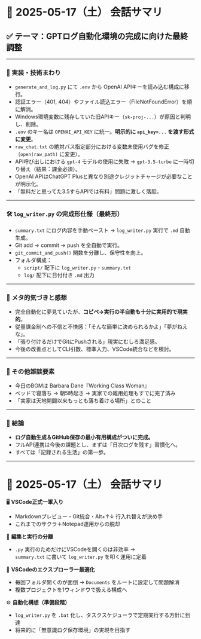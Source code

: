 # 📅 2025-05-17（土） 会話サマリ

## ✅ テーマ：GPTログ自動化環境の完成に向けた最終調整

---

### 🔧 実装・技術まわり

- `generate_and_log.py` にて `.env` から OpenAI APIキーを読み込む構成に移行。
- 認証エラー（401, 404）やファイル読込エラー（FileNotFoundError）を順に解消。
- Windows環境変数に残存していた旧APIキー（`sk-proj-...`）が原因と判明し、削除。
- `.env` のキー名は `OPENAI_API_KEY` に統一。**明示的に `api_key=...` を渡す形式に変更**。
- `raw_chat.txt` の絶対パス指定部分における変数未使用バグを修正（`open(raw_path)` に変更）。
- API呼び出しにおける `gpt-4` モデルの使用に失敗 → `gpt-3.5-turbo` に一時切り替え（結果：課金必須）。
- OpenAI APIはChatGPT Plusと異なり別途クレジットチャージが必要なことが明示化。
- 「無料だと思ってた3.5すらAPIでは有料」問題に激しく落胆。

---

### 🛠 `log_writer.py` の完成形仕様（最終形）

- `summary.txt` にログ内容を手動ペースト → `log_writer.py` 実行で `.md` 自動生成。
- Git add → commit → push を全自動で実行。
- `git_commit_and_push()` 関数を分離し、保守性を向上。
- フォルダ構成：  
  - `script/` 配下に `log_writer.py`・`summary.txt`  
  - `log/` 配下に日付付き `.md` 出力

---

### 💭 メタ的気づきと感想

- 完全自動化に夢見ていたが、**コピペ→実行の半自動も十分に実用的で現実的**。
- 従量課金制への不信と不快感：「そんな簡単に決められるかよ」「夢がねえな」。
- 「張り付けるだけでGitにPushされる」現実にむしろ満足感。
- 今後の改善点としてCLI引数、標準入力、VSCode統合などを検討。

---

### 📝 その他雑談要素

- 今日のBGMは Barbara Dane『Working Class Woman』
- ベッドで寝落ち → 朝5時起き → 実家での雑用処理もすでに完了済み
- 「実家は天地開闢以来もっとも落ち着ける場所」とのこと

---

### 🎯 結論

- **ログ自動生成＆GitHub保存の最小有用構成がついに完成。**
- フルAPI連携は今後の課題とし、まずは「日次ログを残す」習慣化へ。
- すべては「記録される生活」の第一歩。

---

# 📅 2025-05-17（土） 会話サマリ

🖥️ **VSCode正式一軍入り**  
- Markdownプレビュー・Git統合・Alt+↑↓ 行入れ替えが決め手  
- これまでのサクラ＋Notepad運用からの脱却

📝 **編集と実行の分離**  
- `.py` 実行のためだけにVSCodeを開くのは非効率 →  
  `summary.txt` に書いて `log_writer.py` を叩く運用に定着

🧠 **VSCodeのエクスプローラー最適化**  
- 毎回フォルダ開くのが面倒 → `Documents` をルートに設定して問題解消  
- 複数プロジェクトを1ウィンドウで扱える構成へ

⚙️ **自動化構想（準備段階）**  
- `log_writer.py` を `.bat` 化し、タスクスケジューラで定期実行する方針に到達  
- 将来的に「無意識ログ保存環境」の実現を目指す
